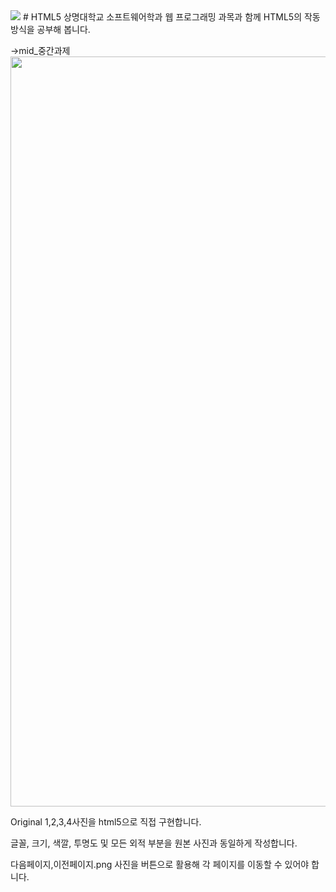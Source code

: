 <img src="https://img.shields.io/badge/html5-E34F26?style=for-the-badge&logo=html5&logoColor=white">
# HTML5
상명대학교 소프트웨어학과 웹 프로그래밍 과목과 함께 HTML5의 작동 방식을 공부해 봅니다.

->mid_중간과제
<img src="https://github.com/YangJunMan/Practice/blob/main/SMU.HTML5/mid_%EC%A4%91%EA%B0%84%EA%B3%BC%EC%A0%9C/Original1.png" width="600" height="1200"/>

Original 1,2,3,4사진을 html5으로 직접 구현합니다.

글꼴, 크기, 색깔, 투명도 및 모든 외적 부분을 원본 사진과 동일하게 작성합니다.

다음페이지,이전페이지.png 사진을 버튼으로 활용해 각 페이지를 이동할 수 있어야 합니다.

